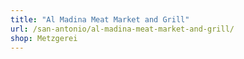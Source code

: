 ```yaml
---
title: "Al Madina Meat Market and Grill"
url: /san-antonio/al-madina-meat-market-and-grill/
shop: Metzgerei
---
```

